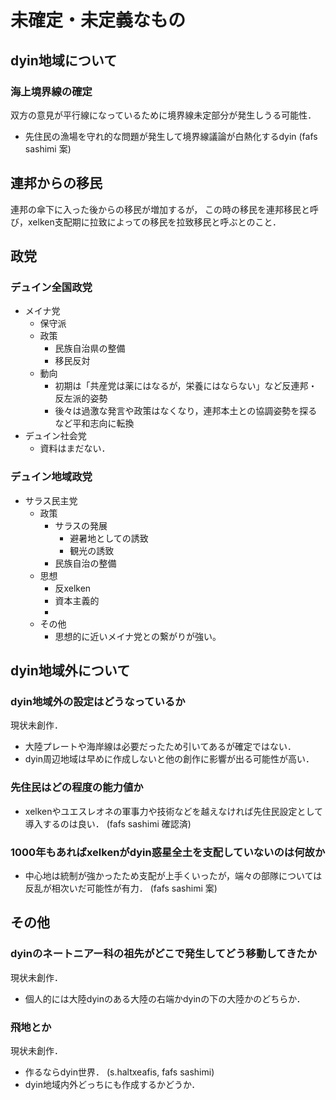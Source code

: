 # 未確定・未定義なもの

## dyin地域について
### 海上境界線の確定
双方の意見が平行線になっているために境界線未定部分が発生しうる可能性．  
* 先住民の漁場を守れ的な問題が発生して境界線議論が白熱化するdyin (fafs sashimi 案)

## 連邦からの移民
連邦の傘下に入った後からの移民が増加するが，
この時の移民を連邦移民と呼び，xelken支配期に拉致によっての移民を拉致移民と呼ぶとのこと．

## 政党
### デュイン全国政党
* メイナ党
    * 保守派
    * 政策
        * 民族自治県の整備
        * 移民反対
    * 動向
        * 初期は「共産党は薬にはなるが，栄養にはならない」など反連邦・反左派的姿勢
        * 後々は過激な発言や政策はなくなり，連邦本土との協調姿勢を探るなど平和志向に転換
* デュイン社会党
    * 資料はまだない．

### デュイン地域政党
* サラス民主党
    * 政策
        * サラスの発展
            * 避暑地としての誘致
            * 観光の誘致
        * 民族自治の整備
    * 思想
        * 反xelken
        * 資本主義的
        * 
    * その他
        * 思想的に近いメイナ党との繋がりが強い。

## dyin地域外について
### dyin地域外の設定はどうなっているか
現状未創作．
* 大陸プレートや海岸線は必要だったため引いてあるが確定ではない．
* dyin周辺地域は早めに作成しないと他の創作に影響が出る可能性が高い．

### 先住民はどの程度の能力値か
* xelkenやユエスレオネの軍事力や技術などを越えなければ先住民設定として導入するのは良い． (fafs sashimi 確認済)

### 1000年もあればxelkenがdyin惑星全土を支配していないのは何故か
* 中心地は統制が強かったため支配が上手くいったが，端々の部隊については反乱が相次いだ可能性が有力． (fafs sashimi 案)

## その他
### dyinのネートニアー科の祖先がどこで発生してどう移動してきたか
現状未創作．
* 個人的には大陸dyinのある大陸の右端かdyinの下の大陸かのどちらか．

### 飛地とか
現状未創作．
* 作るならdyin世界． (s.haltxeafis, fafs sashimi)
* dyin地域内外どっちにも作成するかどうか．
